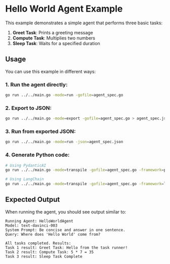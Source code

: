 # Hello World Agent Example

This example demonstrates a simple agent that performs three basic tasks:

1. **Greet Task**: Prints a greeting message
2. **Compute Task**: Multiplies two numbers
3. **Sleep Task**: Waits for a specified duration

## Usage

You can use this example in different ways:

### 1. Run the agent directly:

```bash
go run ../../main.go -mode=run -gofile=agent_spec.go
```

### 2. Export to JSON:

```bash
go run ../../main.go -mode=export -gofile=agent_spec.go > agent_spec.json
```

### 3. Run from exported JSON:

```bash
go run ../../main.go -mode=run -json=agent_spec.json
```

### 4. Generate Python code:

```bash
# Using PydanticAI
go run ../../main.go -mode=transpile -gofile=agent_spec.go -framework=pydanticai

# Using LangChain
go run ../../main.go -mode=transpile -gofile=agent_spec.go -framework=langchain
```

## Expected Output

When running the agent, you should see output similar to:

```
Running Agent: HelloWorldAgent
Model: text-davinci-003
System Prompt: Be concise and answer in one sentence.
Query: Where does 'Hello World' come from?

All tasks completed. Results:
Task 1 result: Greet Task: Hello from the task runner!
Task 2 result: Compute Task: 5 * 7 = 35
Task 3 result: Sleep Task Complete
```
